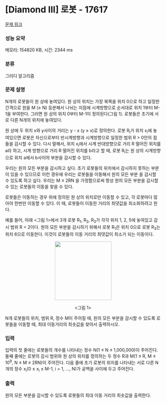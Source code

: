 # [Diamond III] 로봇 - 17617 

[문제 링크](https://www.acmicpc.net/problem/17617) 

### 성능 요약

메모리: 154820 KB, 시간: 2344 ms

### 분류

그리디 알고리즘

### 문제 설명

<p>N개의 로봇들이 원 상에 놓여있다. 원 상의 위치는 가장 북쪽을 위치 0으로 하고 일정한 간격으로 원을 M (≥ N) 등분해서 나뉘는 지점에 시계방향으로 순서대로 위치 1부터 M-1을 부여한다. 그러면 원 상의 위치 0부터 M-1이 정의된다(그림 1). 로봇들은 초기에 서로 다른 N개의 위치에 놓여있다.</p>

<p>원 상에 두 위치 x와 y사이의 거리는 y - x (y ≥ x)로 정의한다. 로봇 R<sub>i</sub>가 위치 x<sub>i</sub>에 놓여있으면 로봇은 자신으로부터 반시계방향과 시계방향으로 일정한 범위 R > 0안의 점들을 감시할 수 있다. 다시 말해서, 위치 x<sub>i</sub>에서 시계 반대방향으로 거리 R 떨어진 위치를 a라 하고, 시계 방향으로 거리 R 떨어진 위치를 b라고 할 때, 로봇 R<sub>i</sub>는 원 상의 시계방향으로 위치 a에서 b사이의 부분을 감시할 수 있다.</p>

<p>우리는 원의 모든 부분을 감시하고 싶다. 초기 로봇들의 위치에서 감시하지 못하는 부분이 있을 수 있으므로 이런 경우에 우리는 로봇들을 이동해서 원의 모든 부분 을 감시할 수 있도록 하고 싶다. 우리는 M ≤ 2RN 을 가정함으로써 항상 원의 모든 부분을 감시할 수 있는 로봇들의 이동을 찾을 수 있다.</p>

<p>로봇들은 이동하는 경우 위에 정의된 원 상의 위치로만 이동할 수 있고, 각 로봇마다 많아야 한번만 이동할 수 있다. 이 때, 로봇들이 이동한 거리의 최댓값을 최소화하려고 한다.</p>

<p>예를 들어, 아래 <그림 1>에서 3개 로봇 R<sub>1</sub>, R<sub>2</sub>, R<sub>3</sub>가 각각 위치 1, 2, 5에 놓여있고 감시 범위 R = 2이다. 원의 모든 부분을 감시하기 위해서 로봇 R<sub>1</sub>은 위치 0으로 로봇 R<sub>3</sub>는 위치 6으로 이동한다. 이것이 로봇들의 이동 거리의 최댓값이 최소가 되는 이동이다.</p>

<p style="text-align: center;"><img alt="" src="https://upload.acmicpc.net/f9e14bfb-c88d-4db0-b7f4-dda5cf5cf26d/-/crop/365x380/43,15/-/preview/" style="width: 183px; height: 190px;"></p>

<p style="text-align: center;"><그림 1></p>

<p>N개 로봇들의 위치, 범위 R, 정수 M이 주어질 때, 원의 모든 부분을 감시할 수 있도록 로봇들을 이동할 때, 최대 이동거리의 최솟값을 찾아서 출력하시오.</p>

### 입력 

 <p>입력의 첫 줄에는 로봇들의 개수를 나타내는 정수 N(1 ≤ N ≤ 1,000,000)이 주어진다. 둘째 줄에는 로봇의 감시 범위와 원 상의 위치를 정의하는 두 정수 R과 M(1 ≤ R, M ≤ 10<sup>9</sup>, N ≤ M ≤ 2RN)이 주어진다. 다음 줄에 초기 로봇의 위치를 나타내는 서로 다른 N개의 정수 x<sub>i</sub>(0 ≤ x<sub>i</sub> ≤ M-1, i = 1, ..., N)가 공백을 사이에 두고 주어진다.</p>

### 출력 

 <p>원의 모든 부분을 감시할 수 있도록 로봇들의 최대 이동 거리의 최솟값을 출력한다.</p>

